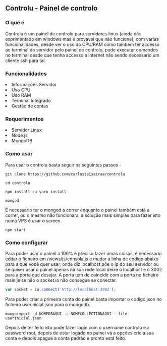 ## Controlu - Painel de controlo

### O que é
Controlu é um painel de controlo para servidores linux (ainda não exprimentado em windows mas é provavel que não funcione), com varias funcionalidades, desde ver o uso do CPU/RAM como também ter accesso ao terminal do servidor pelo painel de controlo, pode executar comandos no terminal desde que tenha accesso a internet não sendo necessario um cliente ssh para tal.

### Funcionalidades
<li>Informações Servidor</li>
<li>Uso CPU</li>
<li>Uso RAM</li>
<li>Terminal Integrado</li>
<li>Gestão de contas</li>

### Requerimentos
<li>Servidor Linux</li>
<li>Node.js</li>
<li>MongoDB</li>


### Como usar
Para usar o controlu basta seguir os seguintes passos - 

```
git clone https://github.com/carlosteixeiraa/controlu
```

```
cd controlu
```

```
npm install ou yarn install
```

```
mongod
```

É necessario ter o mongod a correr enquanto o painel também está a correr, ou o mesmo não funcionara, a solução mais simples para fazer isto numa VPS é usar o screen.

```
npm start
```

### Como configurar
Para poder usar o painel a 100% é preciso fazer umas coisas, é necessario editar o ficheiro em /views/js/consola.js e mudar a linha de codigo abaixo para a que você quer usar, onde diz localhost põe o ip do seu servidor ou se quiser usar o painel apenas na sua rede local deixe o localhost e o 3002 para a porta que desejar. A porta tem de coincidir com a porta no ficheiro main.js se não o socket.io não consegue se conectar.

```javascript
var socket = io.connect('http://localhost:3002');
```

Para poder criar a primeira conta do painel basta importar o codigo json no ficheiro userinicial.json para o mongodb.

```
mongoimport -d NOMEDBAQUI -c NOMECOLLECTIONAQUI --file userinicial.json
```

Depois de ter feito isto pode fazer login com o username controlu e a password root, depois de estar logado no painel vá a opções crie a sua conta e depois apague a conta padrão e pronto está feito.